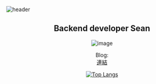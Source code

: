 ![header](https://capsule-render.vercel.app/api?type=wave&color=auto&height=300&section=header&text=sean%20kim&fontSize=90)

<div align="center">
  
## Backend developer Sean




<center>

![image](https://user-images.githubusercontent.com/58629967/209828881-6f2441e3-77b0-48b1-9175-a5b2954904d0.png)

Blog:<br>
<a href="https://velog.io/@ddhyun93">連結</a>
  
[![Top Langs](https://github-readme-stats.vercel.app/api/top-langs/?username=ddhyun93&layout=compact)](https://github.com/anuraghazra/github-readme-stats)
</center>
  
  </div>

